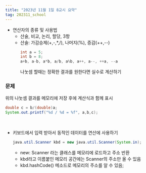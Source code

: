 ```yaml
---
title: "2023년 11월 1일 8교시 요약"
tag: 202311_school
---
```


- 연산자의 종류 및 사용법
  - 산술, 비교, 논리, 할당, 3항
  - 산술: 가감승제(+,-,*,/), 나머지(%), 증감(++,--)
    ```java
    int a = 5;
    int b = 8;
    a+b, a-b, a*b, a/b, a%b, a++, a--, ++a, --a
    ```
    나눗셈 할때는 정확한 결과를 원한다면 실수로 계산하기
    

### 문제
위의 나눗셈 결과를 메모리에 저장 후에 계산식과 함께 표시

```java
double c = b/(double)a;
System.out.printf("%d / %d = %f", a,b,c);
```
<br>

- 키보드에서 입력 받아서 동적인 데이터를 연산에 사용하기
  ```java
  java.util.Scanner kbd = new java.util.Scanner(System.in);
  ```
  - new: Scanner 라는 클래스를 메모리에 로드하고 주소 반환
  - kbd라고 이름붙인 메모리 공간에는 Scanner의 주소만 올 수 있음
  - kbd.hashCode() 메소드로 메모리의 주소를 알 수 있음;